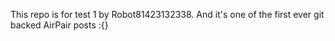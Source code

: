 This repo is for test 1 by Robot81423132338. And it's one of the first ever git backed AirPair posts :{}